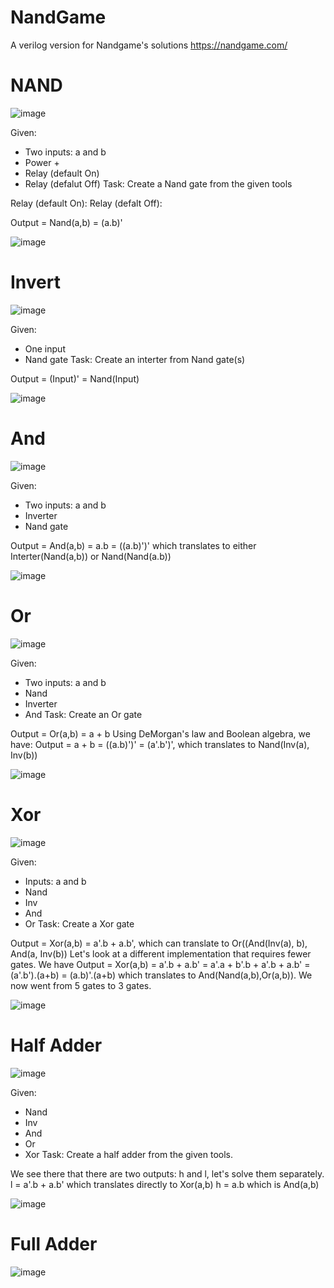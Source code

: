 #         NandGame
  A verilog version for Nandgame's solutions
  https://nandgame.com/

# NAND
![image](https://user-images.githubusercontent.com/36804143/172890252-65e86842-f6b0-4593-8a17-c203ee2eedee.png)

Given: 
- Two inputs: a and b
- Power +
- Relay (default On)
- Relay (defalut Off)
Task: Create a Nand gate from the given tools

Relay (default On):
Relay (defalt Off): 

Output = Nand(a,b) = (a.b)'

![image](https://user-images.githubusercontent.com/36804143/172901742-2fe03678-f099-4fbd-807e-556d38aadb37.png)



# Invert
![image](https://user-images.githubusercontent.com/36804143/172890975-9cb5557a-c086-4e4f-8bc6-8b66de9bf042.png)

Given:
 - One input
 - Nand gate
Task: Create an interter from Nand gate(s)

Output = (Input)' = Nand(Input)

![image](https://user-images.githubusercontent.com/36804143/172901804-42acacd4-a754-46ec-a92a-956c54a5a8b8.png)


# And
![image](https://user-images.githubusercontent.com/36804143/172891255-13e241fa-2cd4-4de7-8c96-4b2c53b3fd74.png)

Given:
 - Two inputs: a and b
 - Inverter
 - Nand gate

Output = And(a,b) = a.b = ((a.b)')' which translates to either Interter(Nand(a,b)) or Nand(Nand(a.b))

![image](https://user-images.githubusercontent.com/36804143/172901873-3c8f8d8d-3f15-4e37-a6fd-4389e73f0742.png)


# Or 
![image](https://user-images.githubusercontent.com/36804143/172892738-917e9847-f232-4863-8abc-c8df225842f3.png)


Given: 
 - Two inputs: a and b
 - Nand
 - Inverter
 - And
Task: Create an Or gate

Output = Or(a,b) = a + b
Using DeMorgan's law and Boolean algebra, we have: Output = a + b = ((a.b)')' = (a'.b')', which translates to Nand(Inv(a), Inv(b))

![image](https://user-images.githubusercontent.com/36804143/172901940-e0feb1d0-5c5a-4293-828b-567f57852d8b.png)


# Xor
![image](https://user-images.githubusercontent.com/36804143/172894544-bdb773fd-a7b0-4bea-8756-1bdf817067ff.png)

Given:
 - Inputs: a and b
 - Nand
 - Inv
 - And
 - Or
Task: Create a Xor gate

Output = Xor(a,b) = a'.b + a.b', which can translate to Or((And(Inv(a), b), And(a, Inv(b))
Let's look at a different implementation that requires fewer gates.
We have Output = Xor(a,b) = a'.b + a.b' = a'.a + b'.b + a'.b + a.b' = (a'.b').(a+b) = (a.b)'.(a+b) which translates to And(Nand(a,b),Or(a,b)).
We now went from 5 gates to 3 gates.

![image](https://user-images.githubusercontent.com/36804143/172894469-fcfd0636-4b36-4647-ac49-5f1633bc47ce.png)

# Half Adder
![image](https://user-images.githubusercontent.com/36804143/172902045-71856a84-5db1-44e6-8363-ed42613b9cec.png)

Given:
 - Nand
 - Inv
 - And
 - Or
 - Xor
Task: Create a half adder from the given tools.

We see there that there are two outputs: h and l, let's solve them separately.
l = a'.b + a.b' which translates directly to Xor(a,b)
h = a.b which is And(a,b)

![image](https://user-images.githubusercontent.com/36804143/172902634-d18a7450-5009-45bc-9230-4e64e58652e8.png)

# Full Adder
![image](https://user-images.githubusercontent.com/36804143/172903364-fbc8dd87-e464-4b8e-a05e-8e11e9ccd2ec.png)


